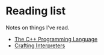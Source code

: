 # Reading list

Notes on things I've read.

* [The C++ Programming Language](tc++pl.html)
* [Crafting Interpreters](crafting-interpreters.html)
